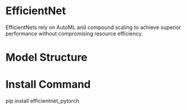 # EfficientNet

EfficientNets rely on AutoML and compound scaling to achieve superior performance without compromising resource efficiency. 

# Model Structure

# Install Command

pip install efficientnet_pytorch
